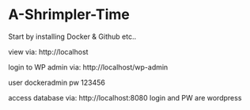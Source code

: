 # A-Shrimpler-Time

Start by installing Docker & Github etc..

view via:
http://localhost

login to WP admin via:
http://localhost/wp-admin

user dockeradmin
pw   123456

access database via:
http://localhost:8080
login and PW are wordpress


